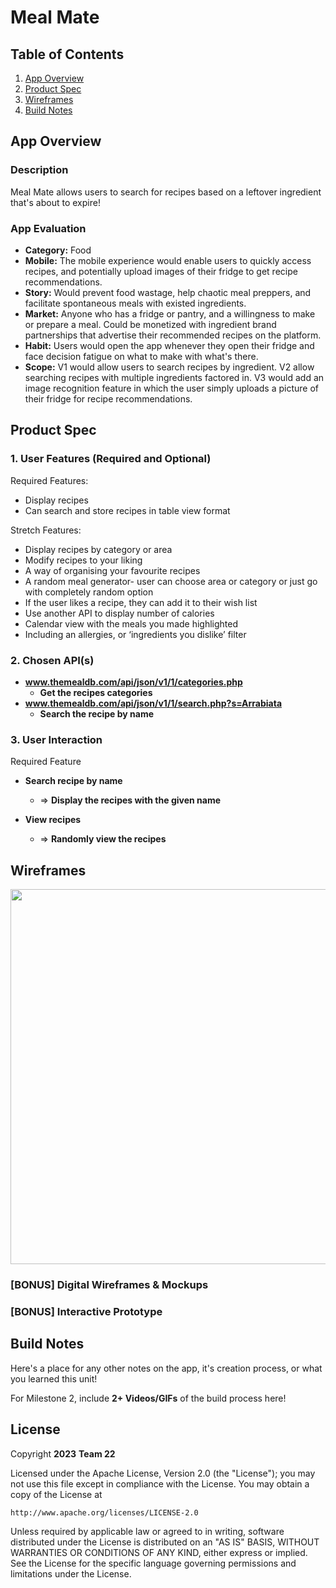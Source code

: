 # **Meal Mate**

## Table of Contents

1. [App Overview](#App-Overview)
1. [Product Spec](#Product-Spec)
1. [Wireframes](#Wireframes)
1. [Build Notes](#Build-Notes)

## App Overview

### Description 

Meal Mate allows users to search for recipes based on a leftover ingredient that's about to expire!

### App Evaluation

- **Category:** Food
- **Mobile:** The mobile experience would enable users to quickly access recipes, and potentially upload images of their fridge to get recipe recommendations.
- **Story:** Would prevent food wastage, help chaotic meal preppers, and facilitate spontaneous meals with existed ingredients.
- **Market:** Anyone who has a fridge or pantry, and a willingness to make or prepare a meal. Could be monetized with ingredient brand partnerships that advertise their recommended recipes on the platform.
- **Habit:** Users would open the app whenever they open their fridge and face decision fatigue on what to make with what's there.
- **Scope:** V1 would allow users to search recipes by ingredient. V2 allow searching recipes with multiple ingredients factored in. V3 would add an image recognition feature in which the user simply uploads a picture of their fridge for recipe recommendations.

## Product Spec

### 1. User Features (Required and Optional)

Required Features:

- Display recipes
- Can search and store recipes in table view format

Stretch Features:

- Display recipes by category or area
- Modify recipes to your liking
- A way of organising your favourite recipes
- A random meal generator- user can choose area or category or just go with completely random option
- If the user likes a recipe, they can add it to their wish list
- Use another API to display number of calories 
- Calendar view with the meals you made highlighted
- Including an allergies, or ‘ingredients you dislike’ filter

### 2. Chosen API(s)

- **www.themealdb.com/api/json/v1/1/categories.php**
  - **Get the recipes categories**
- **www.themealdb.com/api/json/v1/1/search.php?s=Arrabiata**
  - **Search the recipe by name**

### 3. User Interaction

Required Feature

- **Search recipe by name**
  - => **Display the recipes with the given name**

- **View recipes**
  - => **Randomly view the recipes**

## Wireframes

<!-- Add picture of your hand sketched wireframes in this section -->
<img src="YOUR_WIREFRAME_IMAGE_URL" width=600>

### [BONUS] Digital Wireframes & Mockups

### [BONUS] Interactive Prototype

## Build Notes

Here's a place for any other notes on the app, it's creation 
process, or what you learned this unit!  

For Milestone 2, include **2+ Videos/GIFs** of the build process here!

## License

Copyright **2023** **Team 22**

Licensed under the Apache License, Version 2.0 (the "License");
you may not use this file except in compliance with the License.
You may obtain a copy of the License at

    http://www.apache.org/licenses/LICENSE-2.0

Unless required by applicable law or agreed to in writing, software
distributed under the License is distributed on an "AS IS" BASIS,
WITHOUT WARRANTIES OR CONDITIONS OF ANY KIND, either express or implied.
See the License for the specific language governing permissions and
limitations under the License.
